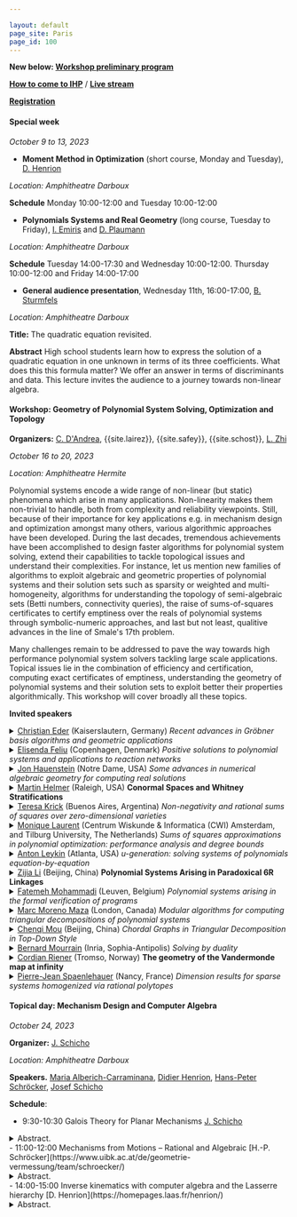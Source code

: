 ```yaml
---

layout: default
page_site: Paris
page_id: 100
---
```


**New below:  [Workshop preliminary program](#schedule)**

**[How to come to IHP](https://www.ihp.fr/en/how-come-ihp)** / 
**[Live stream](https://www.ihp.fr/en/live)**

**[Registration](https://indico.math.cnrs.fr/event/8114/registrations)**

#### Special week 
*October  9 to 13, 2023*
* **Moment Method in Optimization** (short course, Monday and Tuesday), [D. Henrion](https://homepages.laas.fr/henrion)

*Location: Amphitheatre Darboux*

**Schedule** Monday 10:00-12:00 and Tuesday 10:00-12:00

* **Polynomials Systems and Real Geometry** (long course, Tuesday to Friday), [I. Emiris](http://cgi.di.uoa.gr/~emiris) and [D. Plaumann](http://www.mathematik.tu-dortmund.de/~dplauman/index_en.html)

*Location: Amphitheatre Darboux*

**Schedule** Tuesday 14:00-17:30 and Wednesday 10:00-12:00. Thursday 10:00-12:00 and Friday 14:00-17:00

* **General audience presentation**, Wednesday 11th, 16:00-17:00, [B. Sturmfels](https://math.berkeley.edu/~bernd)

*Location: Amphitheatre Darboux*

**Title:** The quadratic equation revisited.

**Abstract**
High school students learn how to express the solution of a quadratic equation
in one unknown in terms of its three coefficients. What does this this formula
matter? We offer an answer in terms of discriminants and data. This lecture
invites the audience to a journey towards non-linear algebra.


<a name="workshop"></a>

#### Workshop: Geometry of Polynomial System Solving, Optimization and Topology

**Organizers:**  [C. D'Andrea](http://www.ub.edu/arcades/cdandrea.html), {{site.lairez}}, {{site.safey}}, {{site.schost}}, [L. Zhi](http://www.mmrc.iss.ac.cn/~lzhi/) 

*October 16 to 20, 2023*

*Location: Amphitheatre Hermite*

Polynomial systems encode a wide range of non-linear (but static) phenomena which arise in many 
applications. Non-linearity makes them non-trivial to handle, both from complexity and reliability viewpoints. 
Still, because of their importance for key applications e.g. in mechanism design and optimization amongst many others, 
various algorithmic approaches have been developed.
During the last decades, tremendous achievements have been accomplished to design faster algorithms for polynomial system 
solving, extend their capabilities to tackle topological issues and understand their complexities. For instance, 
let us mention new families of algorithms to exploit algebraic and geometric properties of polynomial systems 
and their solution sets such as sparsity or weighted and multi-homogeneity, algorithms for understanding the topology of 
semi-algebraic sets (Betti numbers, connectivity queries), the raise of sums-of-squares certificates to certify emptiness over the reals of polynomial systems through symbolic-numeric approaches, and last but not least, 
qualitive advances in the line of Smale's 17th problem.

Many challenges remain to be addressed to pave the way towards high performance polynomial system solvers 
tackling large scale applications. Topical issues lie in the combination of efficiency and certification, computing 
exact certificates of emptiness, understanding the geometry of polynomial systems and their solution sets to exploit 
better their properties algorithmically. This workshop will cover broadly all these 
topics.

**Invited speakers**

<details><summary><a href="https://www.mathematik.uni-kl.de/~ederc/index.html">Christian Eder</a> (Kaiserslautern, Germany) <i> Recent advances in Gröbner basis algorithms
and geometric applications </i></summary>
<p><b>Abstract</b>
The tasks of designing innovative mathematical software and of solving complex
research problems using computational methods are strongly mutually dependent.
Developing a new generation of algorithms to considerably push the
computational boundaries of nonlinear algebra, notably addressing polynomial
system solving, is thus envitable. One important task of this process is to no
longer use Gröbner bases only as a black box in higher level algorthms, but to
optimize their computation with the geometric context in mind. In this talk, we
will illustrate this idea by presenting a new algorithm for computing Gröbner
bases of saturated polynomial ideals. Moreover, we introduce msolve, an open
source software package build to provide this new generation of efficient and
optimized algorithms for the community.<br>
The contents of this talk are based on joint work with Jérémy Berthomieu and
Mohab Safey El Din.
</p></details>

<details><summary><a href="http://web.math.ku.dk/~efeliu/">Elisenda Feliu</a> (Copenhagen, Denmark) <i> Positive solutions to polynomial systems and applications to reaction networks </i></summary>
<p><b>Abstract</b>
The main object of study in the (algebraic) theory of reaction networks is the solution se of a system of parametric polynomial equations in the positive orthant. This system consists of polynomials
with fixed support, the coefficients are linear in the parameters, but there might be some (proportionality) dependencies among the coefficients. The questions of interest concern properties of this system, and
of its intersection with a family of parallel linear subspaces of complementary dimension. In this case, of relevance is to determine the possible number of zeros the system has when the parameters vary. <br>

In this talk I will introduce the framework and the families of polynomial systems under study in full generality, and having the reaction networks as the main application. I will proceed to discuss recent
results addressing the expected dimension of the solution sets and on how to decide whether the solution set admits a toric parametrization for all parameter values. The latter is relevant for the problem of
counting solutions, and this connection will also be explained in the talk.

</p></details>

<details><summary><a href="https://www3.nd.edu/~jhauenst/">Jon Hauenstein</a> (Notre Dame, USA) <i> Some advances in numerical algebraic geometry for computing real
solutions</i></summary>
<p><b>Abstract.</b>
Numerical algebraic geometry provides a collection of algorithms
for computing and analyzing solution sets of polynomial systems.  This talk
will discuss new techniques that have been developed in numerical algebraic
geometry for focusing on real solution sets of polynomial systems.  Several
applications of these techniques will be presented such as computing smooth
points on algebraic sets, approximate synthesis of mechanisms, and path
planning for output mode switching.
</p></details>

<details><summary><a href="http://martin-helmer.com/">Martin Helmer</a> (Raleigh, USA) <b>Conormal Spaces and Whitney Stratifications</b> </summary>
<p><b>Abstract.</b> We describe a new algorithm for computing Whitney
stratifications of complex projective varieties. The main ingredients are
(a) an algebraic criterion, due to Lê and Teissier, which reformulates
Whitney regularity in terms of conormal spaces and maps, and (b) a new
interpretation of this conormal criterion via ideal saturations, which can
be practically implemented on a computer. We show that this algorithm
improves upon the existing state of the art by several orders of magnitude,
even for relatively small input varieties. This is joint work with Vidit
Nanda (Oxford).</p></details>

<details><summary><a href="http://mate.dm.uba.ar/~krick/">Teresa Krick</a> (Buenos Aires, Argentina) <i>Non-negativity and rational sums of squares over zero-dimensional varieties</i></summary>
<p><b>Abstract</b>
In this work in progress with Lorenzo Baldi and Bernard Mourrain, we extend
previous results on univariate rational sums of squares, obtained with
Bernard and Agnes Szanto, to
the case of a non-negative rational polynomial on a basic zero-dimensional
semi-algebraic set defined by rational polynomials.
</p></details>

<details><summary><a href="https://homepages.cwi.nl/~monique/">Monique Laurent</a> 
(Centrum Wiskunde & Informatica (CWI) Amsterdam, and Tilburg University, The Netherlands) <i> Sums of squares approximations in polynomial optimization: performance analysis and degree bounds </i></summary>
<p><b>Abstract</b>
Polynomial optimization deals with optimizing a polynomial function over a feasible region
defined by polynomial inequalities, thus modeling a broad range of hard nonlinear nonconvex
optimization problems. Hierarchies of tractable semidefinite relaxations have been introduced
that are based on using sums of squares of polynomials as a ``proxy” for global nonnegativity.
These hierarchies give bounds on the global minimum of the original problem with asymptotic
convergence (under a minor compactness assumption). In this lecture we discuss recent results on
the performance analysis of these hierarchies and related effective degree bounds for dedicated
sums of squares representations of positive polynomials on some classes of compact semi-algebraic
sets (including the hypercube, the sphere or the ball).
</p></details>


<details><summary><a href="https://antonleykin.math.gatech.edu/">Anton Leykin</a> (Atlanta, USA) <i>u-generation: solving systems of polynomials equation-by-equation
</i></summary>
<p><b>Abstract</b>
We develop a new method that improves the efficiency of
equation-by-equation homotopy continuation methods for solving polynomial
systems. Our method is based on a novel geometric construction and reduces
the total number of homotopy paths that must be numerically continued.
These improvements may be applied to the basic algorithms of numerical
algebraic geometry in the settings of both projective and multiprojective
varieties. (This is joint work with T. Duff and J. I. Rodriguez.)
</p></details>

<details><summary><a href="https://people.ucas.ac.cn/~zijia?language=en">Zijia
Li</a> (Beijing, China) <b>Polynomial Systems Arising in Paradoxical 6R
Linkages</b></summary> <p><b>Abstract</b> In this talk, we first provide a
comprehensive definition of closed n-linkages and explain their mobility,
typically denoted as n-6. We then focus on the intriguing subset of closed
n-linkages with a mobility higher than n-6, known as paradoxical linkages. Based
on the powerful tools of Bond Theory and the freezing technique, we present a
thorough classification of n-linkages with a mobility of n-4 or higher,
incorporating revolute, prismatic, or helical joints. Additionally, we
explicitly derive strong necessary conditions for nR-linkages with a mobility of
n-5. Utilizing these necessary conditions, we explore and discuss possible
polynomial systems that arise in paradoxical 6R linkages.</p></details>

<details>
<summary><a href="https://www.fatemehmohammadi.com/">Fatemeh Mohammadi</a> (Leuven, Belgium) <i>Polynomial systems arising in the formal verification of programs</i> </summary>
<p><b> Abstract. </b>
Multiple classical problems in the formal verification of programs such as
reachability, termination, and template-based synthesis can be reduced to
solving polynomial systems of equations. In this talk, I will describe the
primary objects and these connections. In particular, I will show how the
algebraic and geometric techniques can be applied, enhancing the scalability and
completeness for such problems. </p> </details>

<details><summary><a href="https://www.csd.uwo.ca/~mmorenom/">Marc Moreno Maza</a> (London, Canada) <i>Modular algorithms for computing triangular
decompositions of polynomial systems</i></summary>
[abstract](https://rtca2023.github.io/pages_Paris/files_m5/abstract_moreno-maza.pdf)
</details>

<details><summary><a href="http://www.cmou.net/">Chenqi Mou</a> (Beijing, China) <i>Chordal Graphs in Triangular Decomposition in Top-Down Style</i></summary>
<p><b>Abstract</b>
In this talk, I will present the connections between chordal graphs from graph theory
and triangular decomposition in top-down style from symbolic computation, including the
underlying theories, algorithms, and applications in biology. Viewing triangular decomposition in
top-down style as polynomial generalization of Gaussian elimination, we show that all the
polynomial sets, including all the computed triangular sets, appearing in several typical
top-down algorithms for triangular decomposition have associated graphs which are subgraphs of
the chordal graph of the input polynomial set. These theoretical results can be interpreted as
“triangular decomposition in top-down style preserves chordality” and are further used to design
sparse triangular decomposition for polynomial sets which are sparse with respect to their
variables. Sparse triangular decomposition is shown to be more efficient than ordinary one
experimentally, and its application on computing equilibria of biological dynamic systems will
also be reported.<br />

This talk is based on the joint work with Yang Bai, Jiahua Lai, and Wenwen Ju.
</p></details>

<details><summary><a href="https://www-sop.inria.fr/members/Bernard.Mourrain/">Bernard Mourrain</a> (Inria, Sophia-Antipolis) <i>Solving by duality</i></summary>
<p><b>Abstract.</b>
Finding the common roots of a set of polynomial equations is a problem that
appears in many contexts and applications. Standard approaches for solving
this difficult question, such as Grobner bases, border basis, triangular sets,
etc. are based on polynomial reductions but their instability against
numerical approximations can be critical.
In this talk, we will describe a dual approach which focuses on linear
functionals vanishing at the roots.
We will review the properties of Truncated Normal Forms, the connexion with
classical computer algebra approaches and resultants. We will also detail the
dual approach in the context of optimisation problems and for analysing
isolated singularities.
Examples from geometric modeling, robotics and tensor decomposition will
illustrate the numerical behavior of these dual methods.
</p></details>

<details><summary><a href="https://www.cordian.de/">Cordian Riener</a> (Tromso, 
Norway) <b>The geometry of the Vandermonde map at infinity</b></summary>
<p><b>Abstract</b>
The Vandermonde map is the polynomial map given by the power-sum polynomials.
We study the geometry of the image of the nonnegative orthant under under this map and focus
on the limit as the number of variables approaches infinity. We will show, the geometry of this
limit is the key to new undecidability results in nonnegativity of symmetric polynomials and
deciding validity of trace inequalities in linear algebra.
</p></details>

<details><summary><a href="https://members.loria.fr/PJSpaenlehauer/">Pierre-Jean Spaenlehauer</a> (Nancy, France) <i>Dimension results for sparse systems homogenized via rational polytopes</i></summary>
<p><b>Abstract.</b>
A classical method to compute with sparse polynomials is to homogenize them
with respect to Newton polytopes, regarding them as homogeneous elements of
Cartier degrees in the Cox ring of a projective toric variety. In this talk,
we
investigate subvarieties defined by generic polynomial systems in the Cox ring
when the degrees are non-necessarily Cartier, with a view towards identifying
alternative toric homogenizations that are suitable for practical
computations.
Joint work with Matías Bender.
</p></details>

<a name="topical"></a>
#### Topical day: Mechanism Design and Computer Algebra

*October 24, 2023*

**Organizer:** [J. Schicho](https://www3.risc.jku.at/people/jschicho)

*Location: Amphitheatre Darboux*


**Speakers.** [Maria Alberich-Carraminana](https://mat.upc.edu/en/people/maria.alberich), [Didier Henrion](https://homepages.laas.fr/henrion/), 
[Hans-Peter Schröcker](https://www.uibk.ac.at/de/geometrie-vermessung/team/schroecker/), [Josef Schicho](https://www.oeaw.ac.at/ricam/staff/josef-schicho) 

**Schedule**: 

- 9:30-10:30 Galois Theory for Planar Mechanisms
 [J. Schicho](https://www.oeaw.ac.at/ricam/staff/josef-schicho)
 <details><summary>Abstract.</summary>
 Let $G$ be a graph with $n$ vertices and $e$ edges. The computation of the
position of $n$ points in the plane such that for any two vertices in the
graph connected by an edge, the distance between the two corresponding points
is given, is equivalent to the inverse kinematic problem for a (highly
parallel) planar mechanism with revolute joints. If the graph is a Laman
graph, then the solution set is generically a finite set of orbits under the
group of Euclidean displacements,
and can be assigned a Galois group (which is associated to the field extension
needed to express the solutions exactly). We explain some geometric ideas for
analyzing the Galois group. Using these ideas, we determine the number of
components of the solution set for graphs that have the property that the
above position problem is generically solvable.
 </details>
- 11:00-12:00 Mechanisms from Motions – Rational and Algebraic [H.-P.
   Schröcker](https://www.uibk.ac.at/de/geometrie-vermessung/team/schroecker/)
   <details><summary>Abstract.</summary> The factorization of rational motions
   has been introduced about a decade ago. On a kinematics level it corresponds
   to the decomposition of a rational motion into elementary motions (rotations,
   translations, ...) The mathematics behind is the factorization of special
   polynomials over non-commutative rings into linear factors. This talk gives
   an overview about the past decade of motion factorization and explains many
   of the underlying constructions of mechanisms at hand of animations. It will
   also feature a new geometric factorization algorithm that highlights the
   importance of “kinematics at infinity” and gives rise to an extension of the
   factorization theory from rational to algebraic motions. </details>
- 14:00-15:00 Inverse kinematics with computer algebra and the Lasserre hierarchy 
     [D. Henrion](https://homepages.laas.fr/henrion/)
     <details><summary>Abstract.</summary>
     The Inverse Kinematics (IK) problem consists of finding robot
control parameters to bring it into a desired position under kinematics and
collision constraints. We describe a global solution to the optimal IK problem
for a general serial manipulator with 7 degrees of freedom (7DOF) with
revolute joints. Classical modeling yields a polynomial optimization problem
with constraints of degree four. A direct application of the moment-SOS (sums
of squares) aka Lasserre hierarchy generates semidefinite optimization
problems which are too large for state-of-the-art numerical solvers. Using
computer algebra (Groebner basis computations), we show that the kinematic
constraints due to rotations can all be generated by degree two polynomials.
On this reduced problem, we demonstrate that the second relaxation of the
Lasserre hierarchy is sufficient to solve the 7DOF IK problem on a KUKA LBR
IIWA manipulator and we show that we are able to compute the optimal IK or
certify infeasibility in 99% of the tested poses. This is joint work with
Pavel Trutman (Prague), Tomas Pajdla (Prague) and Mohab Safey El Din (Paris).
     <details>
- 15:00-16:00 Cloth State Representation Using a Derivative of the Gauss Linking Integral
 [M. Alberich-Carraminana](https://mat.upc.edu/en/people/maria.alberich)
 <details><summary>Abstract.</summary>
 Robotic manipulation of cloth presents a complex challenge due to the
infinite-dimensional shape-state space of textiles. This complexity makes
accurate state estimation a daunting task. To address this issue, we introduce
the concept of dGLI Cloth Coordinates—a finite, low-dimensional representation
of cloth states. This novel approach enables us to effectively distinguish
among a wide range of folded states, paving the way for efficient learning
methods in cloth manipulation planning and control.
 </details>

<a name="schedule"></a>

<hr>


**Preliminary Program of the workshop - All talks in Amphitheater Hermite**

**[Live stream](https://www.ihp.fr/en/live)**



<table>
<tbody>
<!-----------     MONDAY ---------------------------------------------->
<tr>
      <th style="width:10%"> </th>
      <th style="width:20%" style="text-align: center"> </th>
      <th style="width:70%">Monday October 16th, 2023</th>
</tr>
<!----------->
<tr>
    <td>8:45</td><td></td><td> Welcome coffee</td>
</tr>
<!----------->
<tr>
    <td>9:15-9:30</td><td></td><td> Opening 
      <br/><a href=""></a>
      </td>
</tr>
<tr>
    <td><h7>Chair: Carlos D'Andrea</h7></td><td></td>
    <td>
</td>
</tr>
<!----------->
<tr>
    <td>9:30-10:30</td>
    <td><a href="https://members.loria.fr/PJSpaenlehauer/">Pierre-Jean Spaenlehauer</a></td>
    <td><details><summary>Dimension results for sparse systems homogenized via rational polytopes</summary>
        <blockquote>Abstract. 
        A classical method to compute with sparse polynomials is to homogenize them
with respect to Newton polytopes, regarding them as homogeneous elements of
Cartier degrees in the Cox ring of a projective toric variety. In this talk,
we
investigate subvarieties defined by generic polynomial systems in the Cox ring
when the degrees are non-necessarily Cartier, with a view towards identifying
alternative toric homogenizations that are suitable for practical
computations.
Joint work with Matías Bender.
</blockquote>
</details>
</td>
</tr>
<!----------->
<tr>
    <td>10:30-11:00</td>
    <td></td>
    <td>Coffee break</td>
</tr>
<!----------->
<tr>
    <td>11:00-12:00</td>
    <td><a href="http://www.cmou.net/">Chenqi Mou</a></td>
    <td><details><summary>Chordal Graphs in Triangular Decomposition in Top-Down Style</summary>
        <blockquote>Abstract.
        In this talk, I will present the connections between chordal graphs from graph theory
and triangular decomposition in top-down style from symbolic computation, including the
underlying theories, algorithms, and applications in biology. Viewing triangular decomposition in
top-down style as polynomial generalization of Gaussian elimination, we show that all the
polynomial sets, including all the computed triangular sets, appearing in several typical
top-down algorithms for triangular decomposition have associated graphs which are subgraphs of
the chordal graph of the input polynomial set. These theoretical results can be interpreted as
“triangular decomposition in top-down style preserves chordality” and are further used to design
sparse triangular decomposition for polynomial sets which are sparse with respect to their
variables. Sparse triangular decomposition is shown to be more efficient than ordinary one
experimentally, and its application on computing equilibria of biological dynamic systems will
also be reported.

This talk is based on the joint work with Yang Bai, Jiahua Lai, and Wenwen Ju.
</blockquote>
</details>
</td>
</tr>
<!----------->
<tr>
    <td>12:00-14:30</td>
    <td></td>
    <td>Lunch break</td>
</tr>
<!----------->
<tr>
    <td>14:30-15:30</td>
    <td><a href="https://www.csd.uwo.ca/~mmorenom/">Marc Moreno Maza</a>
        </td>
    <td><details><summary>Modular algorithms for computing triangular
decompositions of polynomial systems</summary>
        <blockquote>
        <a href="files_m5/abstract_moreno-maza.pdf">abstract_moreno-maza.pdf</a> 
</blockquote>
</details>
</td>
</tr>
<!----------->
<!----------->
<tr>
    <td>15:30-16:00</td>
    <td></td>
    <td>Coffee break</td>
</tr>
<!----------->
<!-----------     Tuesday  ---------------------------------------------->
<tr>
      <th style="width:10%"> </th>
      <th style="width:20%" style="text-align: center"> </th>
      <th style="width:70%">Tuesday October 17th, 2023</th>
</tr>
<tr>
    <td><h7>Chair: Jérémy Berthomieu</h7></td><td></td>
    <td>
</td>
</tr>
<!----------->
<tr>
    <td>9:30-10:30</td>
    <td><a href="https://www.fatemehmohammadi.com/">Fatemeh Mohammadi</a></td>
    <td><details><summary>Polynomial systems arising in the formal verification of programs</summary>
        <blockquote>Abstract. 
        Multiple classical problems in the formal verification of programs such as
reachability, termination, and template-based synthesis can be reduced to
solving polynomial systems of equations. In this talk, I will describe the
primary objects and these connections. In particular, I will show how the
algebraic and geometric techniques can be applied, enhancing the scalability and
completeness for such problems.
</blockquote>
</details>
</td>
</tr>
<!----------->
<tr>
    <td>10:30-11:00</td>
    <td></td>
    <td>Coffee break</td>
</tr>
<!----------->
<tr>
    <td>11:00-12:00</td>
    <td><a href="http://web.math.ku.dk/~efeliu/">Elisenda Feliu</a>
        </td>
    <td><details><summary>Positive solutions to polynomial systems and applications to reaction networks</summary>
        <blockquote>Abstract. 
        The main object of study in the (algebraic) theory of reaction networks is the solution se of a system of parametric polynomial equations in the positive orthant. This system consists of polynomials
with fixed support, the coefficients are linear in the parameters, but there might be some (proportionality) dependencies among the coefficients. The questions of interest concern properties of this system, and
of its intersection with a family of parallel linear subspaces of complementary dimension. In this case, of relevance is to determine the possible number of zeros the system has when the parameters vary.

In this talk I will introduce the framework and the families of polynomial systems under study in full generality, and having the reaction networks as the main application. I will proceed to discuss recent
results addressing the expected dimension of the solution sets and on how to decide whether the solution set admits a toric parametrization for all parameter values. The latter is relevant for the problem of
counting solutions, and this connection will also be explained in the talk.
</blockquote>
</details>
</td>
</tr>
<!----------->
<tr>
    <td>12:00-14:30</td>
    <td></td>
    <td>Lunch break</td>
</tr>
<tr>
    <td><h7>Chair: Mohab Safey El Din</h7></td><td></td>
    <td>
</td>
</tr>
<!----------->
<tr>
    <td>14:30-15:30</td>
    <td><a href="https://people.ucas.ac.cn/~zijia?language=en">Zijia Li</a></td>
    <td><details><summary>Polynomial Systems Arising in Paradoxical 6R
Linkages</summary>
        <blockquote>Abstract. 
        In this talk, we first provide a
comprehensive definition of closed n-linkages and explain their mobility,
typically denoted as n-6. We then focus on the intriguing subset of closed
n-linkages with a mobility higher than n-6, known as paradoxical linkages. Based
on the powerful tools of Bond Theory and the freezing technique, we present a
thorough classification of n-linkages with a mobility of n-4 or higher,
incorporating revolute, prismatic, or helical joints. Additionally, we
explicitly derive strong necessary conditions for nR-linkages with a mobility of
n-5. Utilizing these necessary conditions, we explore and discuss possible
polynomial systems that arise in paradoxical 6R linkages.
</blockquote>
</details>
</td>
</tr>
<!----------->
<tr>
    <td>15:30-16:00</td>
    <td></td>
    <td>Coffee</td>
</tr>
<!-----------     Wednesday  ---------------------------------------------->
<tr>
      <th style="width:10%"> </th>
      <th style="width:20%" style="text-align: center"> </th>
      <th style="width:70%">Wednesday October 18th, 2023</th>
</tr>
<tr>
    <td><h7>Chair: Pierre Lairez</h7></td><td></td>
    <td>
</td>
</tr>
<!----------->
<tr>
    <td>9:30-10:30</td>
    <td><a href="https://www3.nd.edu/~jhauenst/">Jon Hauenstein</a></td>
    <td><details><summary>Some advances in numerical algebraic geometry for computing real
solutions</summary>
        <blockquote>Abstract. 
        Numerical algebraic geometry provides a collection of algorithms
for computing and analyzing solution sets of polynomial systems.  This talk
will discuss new techniques that have been developed in numerical algebraic
geometry for focusing on real solution sets of polynomial systems.  Several
applications of these techniques will be presented such as computing smooth
points on algebraic sets, approximate synthesis of mechanisms, and path
planning for output mode switching.
</blockquote>
</details>
</td>
</tr>
<!----------->
<tr>
    <td>10:30-11:00</td>
    <td></td>
    <td>Coffee break</td>
</tr>
<!----------->
<tr>
    <td>11:00-12:00</td>
    <td><a href="https://antonleykin.math.gatech.edu/">Anton Leykin</a></td>
    <td><details><summary>u-generation: solving systems of polynomials equation-by-equation</summary>
        <blockquote>Abstract. 
        We develop a new method that improves the efficiency of
equation-by-equation homotopy continuation methods for solving polynomial
systems. Our method is based on a novel geometric construction and reduces
the total number of homotopy paths that must be numerically continued.
These improvements may be applied to the basic algorithms of numerical
algebraic geometry in the settings of both projective and multiprojective
varieties. (This is joint work with T. Duff and J. I. Rodriguez.)
</blockquote>
</details>
</td>
</tr>
<!----------->
<tr>
    <td></td>
    <td></td>
    <td>Free afternoon</td>
</tr>
<!----------->
<tr>
    <td>18:30</td>
    <td></td>
    <td>Reception.
    </td>
</tr>
<!-----------     Thursday  ---------------------------------------------->
<tr>
      <th style="width:10%"> </th>
      <th style="width:20%" style="text-align: center"> </th>
      <th style="width:70%">Thursday October 19th, 2023</th>
</tr>
<tr>
    <td><h7>Chair: Lihong Zhi</h7></td><td></td>
    <td>
</td>
</tr>
<!----------->
<tr>
    <td>9:30-10:30</td>
    <td><a href="https://homepages.cwi.nl/~monique/">Monique Laurent</a></td>
    <td><details><summary>Sums of squares approximations in polynomial optimization: performance analysis and degree bounds</summary>
        <blockquote>Abstract.
        Polynomial optimization deals with optimizing a polynomial function over a feasible region
defined by polynomial inequalities, thus modeling a broad range of hard nonlinear nonconvex
optimization problems. Hierarchies of tractable semidefinite relaxations have been introduced
that are based on using sums of squares of polynomials as a ``proxy” for global nonnegativity.
These hierarchies give bounds on the global minimum of the original problem with asymptotic
convergence (under a minor compactness assumption). In this lecture we discuss recent results on
the performance analysis of these hierarchies and related effective degree bounds for dedicated
sums of squares representations of positive polynomials on some classes of compact semi-algebraic
sets (including the hypercube, the sphere or the ball).
</blockquote>
</details>
</td>
</tr>
<!----------->
<tr>
    <td>10:30-11:00</td>
    <td></td>
    <td>Coffee break</td>
</tr>
<!----------->
<tr>
    <td>11:00-12:00</td>
    <td><a href="https://www-sop.inria.fr/members/Bernard.Mourrain/">Bernard Mourrain</a></td>
    <td><details><summary>Solving by duality</summary>
        <blockquote>Abstract.
        Finding the common roots of a set of polynomial equations is a problem that
appears in many contexts and applications. Standard approaches for solving
this difficult question, such as Grobner bases, border basis, triangular sets,
etc. are based on polynomial reductions but their instability against
numerical approximations can be critical.
In this talk, we will describe a dual approach which focuses on linear
functionals vanishing at the roots.
We will review the properties of Truncated Normal Forms, the connexion with
classical computer algebra approaches and resultants. We will also detail the
dual approach in the context of optimisation problems and for analysing
isolated singularities.
Examples from geometric modeling, robotics and tensor decomposition will
illustrate the numerical behavior of these dual methods.
</blockquote>
</details>
</td>
</tr>
<!----------->
<tr>
    <td>12:00-14:30</td>
    <td></td>
    <td>Lunch break</td>
</tr>
<tr>
    <td><h7>Chair: Elisenda Feliu</h7></td><td></td>
    <td>
</td>
</tr>
<!----------->
<tr>
    <td>14:30-15:30</td>
    <td><a href="http://mate.dm.uba.ar/~krick/">Teresa Krick</a></td>
    <td><details><summary>Non-negativity and rational sums of squares over zero-dimensional varieties</summary>
        <blockquote>Abstract.
        In this work in progress with Lorenzo Baldi and Bernard Mourrain, we extend
previous results on univariate rational sums of squares, obtained with
Bernard and Agnes Szanto, to
the case of a non-negative rational polynomial on a basic zero-dimensional
semi-algebraic set defined by rational polynomials.
</blockquote>
</details>
</td>
</tr>
<!----------->
<!-- <tr> -->
<!--     <td>15:00-16:00</td> -->
<!--     <td><a href=""></a></td> -->
<!--     <td><details><summary>Title</summary> -->
<!--         <blockquote>Abstract. -->
<!-- </blockquote> -->
<!-- </details> -->
<!-- </td> -->
<!-- </tr> -->
<!----------->
<tr>
    <td>15:30-16:00</td>
    <td></td>
    <td>Coffee break</td>
</tr>
<!----------->
<tr>
    <td>16:00-17:00</td>
    <td><a href="http://martin-helmer.com/">Martin Helmer</a>
         </td>
    <td><details><summary>Conormal Spaces and Whitney Stratifications</summary>
        <blockquote>Abstract. 
        We describe a new algorithm for computing Whitney
stratifications of complex projective varieties. The main ingredients are
(a) an algebraic criterion, due to Lê and Teissier, which reformulates
Whitney regularity in terms of conormal spaces and maps, and (b) a new
interpretation of this conormal criterion via ideal saturations, which can
be practically implemented on a computer. We show that this algorithm
improves upon the existing state of the art by several orders of magnitude,
even for relatively small input varieties. This is joint work with Vidit
Nanda (Oxford).
</blockquote>
</details>
</td>
</tr>
<!----------->
<!-- <tr> -->
<!--     <td>16:30-17:30</td> -->
<!--     <td><a href=""></a></td> -->
<!--     <td><details><summary></summary> -->
<!--         <blockquote>Abstract. <br/> -->


<!-- </blockquote> -->
<!-- </details> -->
<!-- </td> -->
<!-- </tr> -->
<!-----------     Friday  ---------------------------------------------->
<tr>
      <th style="width:10%"> </th>
      <th style="width:20%" style="text-align: center"> </th>
      <th style="width:70%">Friday October 20th, 2023</th>
</tr>
<!----------->
<tr>
    <td>9:30-10:30</td>
    <td><a href="https://www.cordian.de/">Cordian Riener</a></td>
    <td><details><summary>The geometry of the Vandermonde map at infinity</summary>
        <blockquote>Abstract.
        The Vandermonde map is the polynomial map given by the power-sum polynomials.
We study the geometry of the image of the nonnegative orthant under under this map and focus
on the limit as the number of variables approaches infinity. We will show, the geometry of this
limit is the key to new undecidability results in nonnegativity of symmetric polynomials and
deciding validity of trace inequalities in linear algebra.
</blockquote>
</details>
</td>
</tr>
<!----------->
<tr>
    <td>10:30-11:00</td>
    <td></td>
    <td>Coffee break</td>
</tr>
<!----------->
<tr>
    <td>11:00-12:00</td>
    <td><a href="https://www.mathematik.uni-kl.de/~ederc/index.html">Christian Eder</a></td>
    <td><details><summary>Recent advances in Gröbner basis algorithms
and geometric applications</summary>
        <blockquote>Abstract.
        The tasks of designing innovative mathematical software and of solving complex
research problems using computational methods are strongly mutually dependent.
Developing a new generation of algorithms to considerably push the
computational boundaries of nonlinear algebra, notably addressing polynomial
system solving, is thus envitable. One important task of this process is to no
longer use Gröbner bases only as a black box in higher level algorthms, but to
optimize their computation with the geometric context in mind. In this talk, we
will illustrate this idea by presenting a new algorithm for computing Gröbner
bases of saturated polynomial ideals. Moreover, we introduce msolve, an open
source software package build to provide this new generation of efficient and
optimized algorithms for the community.
The contents of this talk are based on joint work with Jérémy Berthomieu and
Mohab Safey El Din.
</blockquote>
</details>
</td>
</tr>
<!----------->
<tr>
    <td></td>
    <td></td>
    <td>End of the workshop</td>
</tr>
<!----------->

</tbody>
</table>

**[Code of Conduct]({% link code_of_conduct.md %})**



